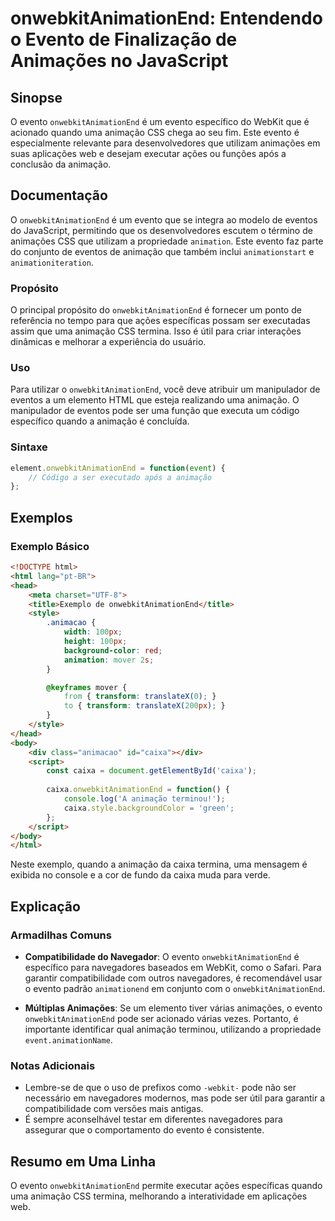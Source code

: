 <!--
Meta Description: # onwebkitAnimationEnd: Entendendo o Evento de Finalização de Animações no JavaScript ## Sinopse O evento `onwebkitAnimationEnd` é um evento específic...
Meta Keywords: onwebkitanimationend, que, evento, animação, para
-->

# onwebkitAnimationEnd: Entendendo o Evento de Finalização de Animações no JavaScript

## Sinopse
O evento `onwebkitAnimationEnd` é um evento específico do WebKit que é acionado quando uma animação CSS chega ao seu fim. Este evento é especialmente relevante para desenvolvedores que utilizam animações em suas aplicações web e desejam executar ações ou funções após a conclusão da animação.

## Documentação
O `onwebkitAnimationEnd` é um evento que se integra ao modelo de eventos do JavaScript, permitindo que os desenvolvedores escutem o término de animações CSS que utilizam a propriedade `animation`. Este evento faz parte do conjunto de eventos de animação que também inclui `animationstart` e `animationiteration`.

### Propósito
O principal propósito do `onwebkitAnimationEnd` é fornecer um ponto de referência no tempo para que ações específicas possam ser executadas assim que uma animação CSS termina. Isso é útil para criar interações dinâmicas e melhorar a experiência do usuário.

### Uso
Para utilizar o `onwebkitAnimationEnd`, você deve atribuir um manipulador de eventos a um elemento HTML que esteja realizando uma animação. O manipulador de eventos pode ser uma função que executa um código específico quando a animação é concluída.

### Sintaxe
```javascript
element.onwebkitAnimationEnd = function(event) {
    // Código a ser executado após a animação
};
```

## Exemplos
### Exemplo Básico
```html
<!DOCTYPE html>
<html lang="pt-BR">
<head>
    <meta charset="UTF-8">
    <title>Exemplo de onwebkitAnimationEnd</title>
    <style>
        .animacao {
            width: 100px;
            height: 100px;
            background-color: red;
            animation: mover 2s;
        }

        @keyframes mover {
            from { transform: translateX(0); }
            to { transform: translateX(200px); }
        }
    </style>
</head>
<body>
    <div class="animacao" id="caixa"></div>
    <script>
        const caixa = document.getElementById('caixa');
        
        caixa.onwebkitAnimationEnd = function() {
            console.log('A animação terminou!');
            caixa.style.backgroundColor = 'green';
        };
    </script>
</body>
</html>
```
Neste exemplo, quando a animação da caixa termina, uma mensagem é exibida no console e a cor de fundo da caixa muda para verde.

## Explicação
### Armadilhas Comuns
- **Compatibilidade do Navegador**: O evento `onwebkitAnimationEnd` é específico para navegadores baseados em WebKit, como o Safari. Para garantir compatibilidade com outros navegadores, é recomendável usar o evento padrão `animationend` em conjunto com o `onwebkitAnimationEnd`.
  
- **Múltiplas Animações**: Se um elemento tiver várias animações, o evento `onwebkitAnimationEnd` pode ser acionado várias vezes. Portanto, é importante identificar qual animação terminou, utilizando a propriedade `event.animationName`.

### Notas Adicionais
- Lembre-se de que o uso de prefixos como `-webkit-` pode não ser necessário em navegadores modernos, mas pode ser útil para garantir a compatibilidade com versões mais antigas.
- É sempre aconselhável testar em diferentes navegadores para assegurar que o comportamento do evento é consistente.

## Resumo em Uma Linha
O evento `onwebkitAnimationEnd` permite executar ações específicas quando uma animação CSS termina, melhorando a interatividade em aplicações web.